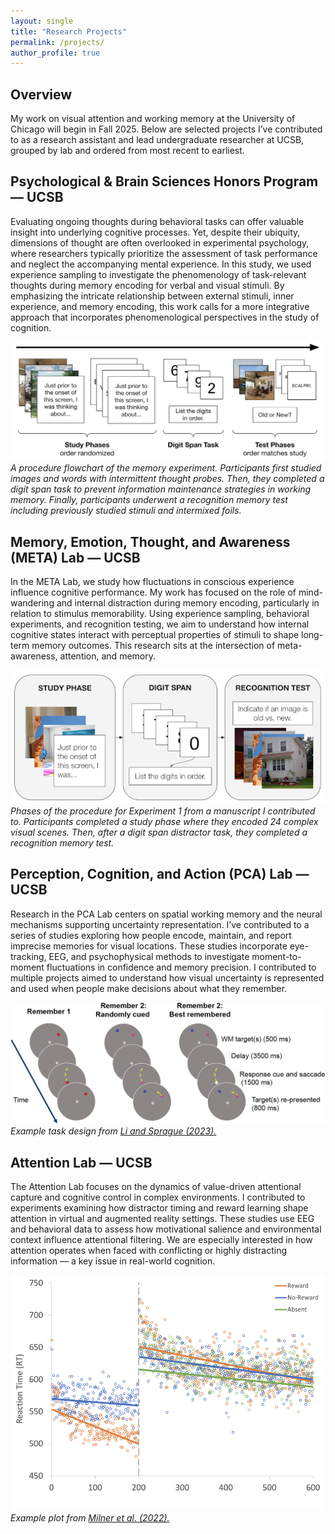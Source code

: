 ```yaml
---
layout: single
title: "Research Projects"
permalink: /projects/
author_profile: true
---
```


## Overview

My work on visual attention and working memory at the University of Chicago will begin in Fall 2025. Below are selected projects I’ve contributed to as a research assistant and lead undergraduate researcher at UCSB, grouped by lab and ordered from most recent to earliest.

## Psychological & Brain Sciences Honors Program — UCSB  

Evaluating ongoing thoughts during behavioral tasks can offer valuable insight into underlying cognitive processes. Yet, despite their ubiquity, dimensions of thought are often overlooked in experimental psychology, where researchers typically prioritize the assessment of task performance and neglect the accompanying mental experience. In this study, we used experience sampling to investigate the phenomenology of task-relevant thoughts during memory encoding for verbal and visual stimuli. By emphasizing the intricate relationship between external stimuli, inner experience, and memory encoding, this work calls for a more integrative approach that incorporates phenomenological perspectives in the study of cognition.

![Experiment flowchart](/images/Thesis_plot.png)
*A procedure flowchart of the memory experiment. Participants first studied images and words with intermittent thought probes. Then, they completed a digit span task to prevent information maintenance strategies in working memory. Finally, participants underwent a recognition memory test including previously studied stimuli and intermixed foils.*

## Memory, Emotion, Thought, and Awareness (META) Lab — UCSB  

In the META Lab, we study how fluctuations in conscious experience influence cognitive performance. My work has focused on the role of mind-wandering and internal distraction during memory encoding, particularly in relation to stimulus memorability. Using experience sampling, behavioral experiments, and recognition testing, we aim to understand how internal cognitive states interact with perceptual properties of stimuli to shape long-term memory outcomes. This research sits at the intersection of meta-awareness, attention, and memory.

![Experiment flowchart](/images/META_plot.png)
*Phases of the procedure for Experiment 1 from a manuscript I contributed to. Participants completed a study phase where they encoded 24 complex visual scenes. Then, after a digit span distractor task, they completed a recognition memory test.*

## Perception, Cognition, and Action (PCA) Lab — UCSB  

Research in the PCA Lab centers on spatial working memory and the neural mechanisms supporting uncertainty representation. I’ve contributed to a series of studies exploring how people encode, maintain, and report imprecise memories for visual locations. These studies incorporate eye-tracking, EEG, and psychophysical methods to investigate moment-to-moment fluctuations in confidence and memory precision. I contributed to multiple projects aimed to understand how visual uncertainty is represented and used when people make decisions about what they remember.

![Experiment flowchart](/images/PCA_plot.jpeg)
*Example task design from [Li and Sprague (2023).](/files/Li_and_Sprague_2023.pdf)*

## Attention Lab — UCSB  

The Attention Lab focuses on the dynamics of value-driven attentional capture and cognitive control in complex environments. I contributed to experiments examining how distractor timing and reward learning shape attention in virtual and augmented reality settings. These studies use EEG and behavioral data to assess how motivational salience and environmental context influence attentional filtering. We are especially interested in how attention operates when faced with conflicting or highly distracting information — a key issue in real-world cognition.

![Experiment flowchart](/images/Attention_plot.png)
*Example plot from [Milner et al. (2022).](/files/2023_Milner_EtAl.pdf)*

